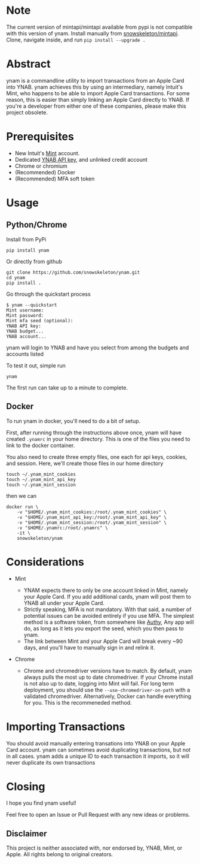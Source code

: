 # Note
The current version of mintapi/mintapi available from pypi is not compatible with this version of ynam.
Install manually from [snowskeleton/mintapi](https://github.com/snowskeleton/mintapi).
Clone, navigate inside, and run `pip install --upgrade .`


# Abstract
ynam is a commandline utility
to import transactions from an Apple Card into YNAB.
ynam achieves this by using an intermediary,
namely Intuit's Mint,
who happens to be able to import Apple Card transactions.
For some reason,
this is easier than simply linking an Apple Card directly to YNAB.
If you're a developer from either one of these companies,
please make this project obsolete.

# Prerequisites
- New Intuit's [Mint](https://accounts.intuit.com/signup.html) account.
- Dedicated [YNAB API key](https://app.youneedabudget.com/settings/developer),
and unlinked credit account
- Chrome or chromium
- (Recommended) Docker 
- (Recommended) MFA soft token
# Usage
## Python/Chrome
Install from PyPi
```
pip install ynam
```
Or directly from github
```
git clone https://github.com/snowskeleton/ynam.git
cd ynam
pip install .
```
Go through the quickstart process
```
$ ynam --quickstart
Mint username: 
Mint password: 
Mint mfa seed (optional): 
YNAB API key: 
YNAB budget...
YNAB account... 
```
ynam will login to YNAB and have you select from among the budgets and accounts listed

To test it out, simple run
```
ynam
```
The first run can take up to a minute to complete. <!-- (more on that [here]()) -->
## Docker 
To run ynam in docker, you'll need to do a bit of setup.

First,
after running through the instructions above once,
ynam will have created `.ynamrc` in your home directory.
This is one of the files you need to link to the docker container.

You also need to create three empty files,
one each for api keys, cookies, and session.
Here, we'll create those files in our home directory

```
touch ~/.ynam_mint_cookies
touch ~/.ynam_mint_api_key
touch ~/.ynam_mint_session
```
then we can
```
docker run \
    -v "$HOME/.ynam_mint_cookies:/root/.ynam_mint_cookies" \
    -v "$HOME/.ynam_mint_api_key:/root/.ynam_mint_api_key" \
    -v "$HOME/.ynam_mint_session:/root/.ynam_mint_session" \
    -v "$HOME/.ynamrc:/root/.ynamrc" \
    -it \
    snowskeleton/ynam
```
# Considerations
- Mint
   - YNAM expects there to only be one account linked in Mint,
   namely your Apple Card.
   If you add additional cards, ynam will post them to YNAB
   all under your Apple Card.
   - Strictly speaking, MFA is not mandatory.
   With that said,
   a number of potential issues can be avoided entirely if you use MFA.
   The simplest method is a software token, from somewhere like
   [Authy](https://apps.apple.com/us/app/twilio-authy/id494168017),
   Any app will do, as long as it lets you export the seed,
   which you then pass to ynam.
   - The link between Mint and your Apple Card will break every ~90 days,
   and you'll have to manually sign in and relink it.

- Chrome
   - Chrome and chromedriver versions have to match.
   By default, ynam always pulls the most up to date chromedriver.
   If your Chrome install is not also up to date,
   logging into Mint will fail.
   For long term deployment,
   you should use the `--use-chromedriver-on-path`
   with a validated chromedriver.
   Alternatively, Docker can handle everything for you.
   This is the recommeneded method.

# Importing Transactions
You should avoid manually entering transations into
YNAB on your Apple Card account.
ynam can sometimes avoid duplicating transactions,
but not in all cases.
ynam adds a unique ID to each transaction it imports,
so it will never duplicate its own transactions

# Closing
I hope you find ynam useful!

Feel free to open an Issue or Pull Request
with any new ideas or problems.

## Disclaimer
This project is neither associated with, nor endorsed by, YNAB, Mint, or Apple. All rights belong to original creators.
